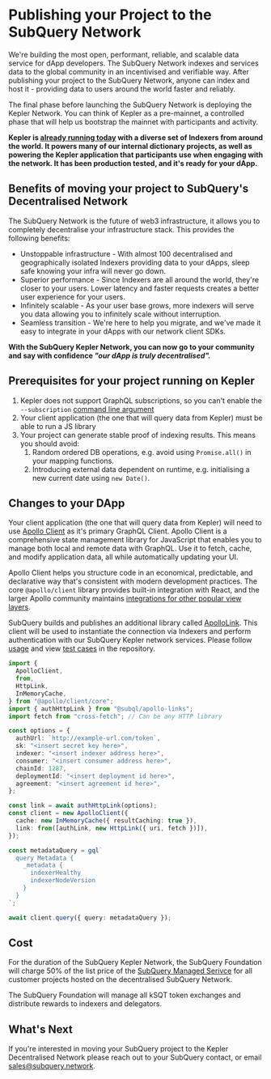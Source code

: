 # Publishing your Project to the SubQuery Network

We're building the most open, performant, reliable, and scalable data service for dApp developers. The SubQuery Network indexes and services data to the global community in an incentivised and verifiable way. After publishing your project to the SubQuery Network, anyone can index and host it - providing data to users around the world faster and reliably.

The final phase before launching the SubQuery Network is deploying the Kepler Network. You can think of Kepler as a pre-mainnet, a controlled phase that will help us bootstrap the mainnet with participants and activity.

**Kepler is [already running today](https://kepler.subquery.network/) with a diverse set of Indexers from around the world. It powers many of our internal dictionary projects, as well as powering the Kepler application that participants use when engaging with the network. It has been production tested, and it's ready for your dApp.**

## Benefits of moving your project to SubQuery's Decentralised Network

The SubQuery Network is the future of web3 infrastructure, it allows you to completely decentralise your infrastructure stack. This provides the following benefits:

- Unstoppable infrastructure - With almost 100 decentralised and geographically isolated Indexers providing data to your dApps, sleep safe knowing your infra will never go down.
- Superior performance - Since Indexers are all around the world, they're closer to your users. Lower latency and faster requests creates a better user experience for your users.
- Infinitely scalable - As your user base grows, more indexers will serve you data allowing you to infinitely scale without interruption.
- Seamless transition - We're here to help you migrate, and we've made it easy to integrate in your dApps with our network client SDKs.

**With the SubQuery Kepler Network, you can now go to your community and say with confidence _"our dApp is truly decentralised"._**

## Prerequisites for your project running on Kepler

1.  Kepler does not support GraphQL subscriptions, so you can't enable the `--subscription` [command line argument](../run_publish/subscription.md)
2.  Your client application (the one that will query data from Kepler) must be able to run a JS library
3.  Your project can generate stable proof of indexing results. This means you should avoid:
    1.  Random ordered DB operations, e.g. avoid using `Promise.all()` in your mapping functions.
    2.  Introducing external data dependent on runtime, e.g. initialising a new current date using `new Date()`.

## Changes to your DApp

Your client application (the one that will query data from Kepler) will need to use [Apollo Client](https://www.apollographql.com/docs/react/) as it's primary GraphQL Client. Apollo Client is a comprehensive state management library for JavaScript that enables you to manage both local and remote data with GraphQL. Use it to fetch, cache, and modify application data, all while automatically updating your UI.

Apollo Client helps you structure code in an economical, predictable, and declarative way that's consistent with modern development practices. The core `@apollo/client` library provides built-in integration with React, and the larger Apollo community maintains [integrations for other popular view layers](https://www.apollographql.com/docs/react/#community-integrations).

SubQuery builds and publishes an additional library called [ApolloLink](https://github.com/subquery/network-clients/tree/main/packages/apollo-links). This client will be used to instantiate the connection via Indexers and perform authentication with our SubQuery Kepler network services. Please follow [usage](https://github.com/subquery/network-clients/tree/main/packages/apollo-links) and view [test cases](https://github.com/subquery/network-clients/blob/main/test/authLink.test.ts) in the repository.

```ts
import {
  ApolloClient,
  from,
  HttpLink,
  InMemoryCache,
} from "@apollo/client/core";
import { authHttpLink } from "@subql/apollo-links";
import fetch from "cross-fetch"; // Can be any HTTP library

const options = {
  authUrl: `http://example-url.com/token`,
  sk: "<insert secret key here>",
  indexer: "<insert indexer address here>",
  consumer: "<insert consumer address here>",
  chainId: 1287,
  deploymentId: "<insert deployment id here>",
  agreement: "<insert agreement id here>",
};

const link = await authHttpLink(options);
const client = new ApolloClient({
  cache: new InMemoryCache({ resultCaching: true }),
  link: from([authLink, new HttpLink({ uri, fetch })]),
});

const metadataQuery = gql`
  query Metadata {
    _metadata {
      indexerHealthy
      indexerNodeVersion
    }
  }
`;

await client.query({ query: metadataQuery });
```

## Cost

For the duration of the SubQuery Kepler Network, the SubQuery Foundation will charge 50% of the list price of the [SubQuery Managed Serivce](https://managedservice.subquery.network/pricing) for all customer projects hosted on the decentralised SubQuery Network.

The SubQuery Foundation will manage all kSQT token exchanges and distribute rewards to indexers and delegators.

## What's Next

If you're interested in moving your SubQuery project to the Kepler Decentralised Network please reach out to your SubQuery contact, or email [sales@subquery.network](mailto:sales@subquery.network).
